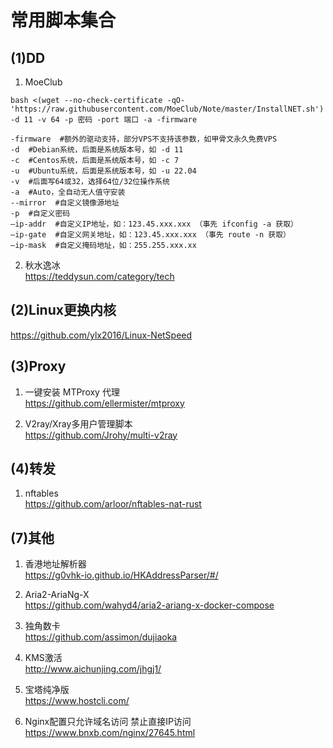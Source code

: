 # 常用脚本集合
## (1)DD
1. MoeClub
```
bash <(wget --no-check-certificate -qO- 'https://raw.githubusercontent.com/MoeClub/Note/master/InstallNET.sh') -d 11 -v 64 -p 密码 -port 端口 -a -firmware
```

```
-firmware  #额外的驱动支持，部分VPS不支持该参数，如甲骨文永久免费VPS
-d  #Debian系统，后面是系统版本号，如 -d 11
-c  #Centos系统，后面是系统版本号，如 -c 7
-u  #Ubuntu系统，后面是系统版本号，如 -u 22.04
-v  #后面写64或32，选择64位/32位操作系统
-a  #Auto，全自动无人值守安装
--mirror  #自定义镜像源地址
-p  #自定义密码
–ip-addr  #自定义IP地址，如：123.45.xxx.xxx （事先 ifconfig -a 获取）
–ip-gate  #自定义网关地址，如：123.45.xxx.xxx （事先 route -n 获取）
–ip-mask  #自定义掩码地址，如：255.255.xxx.xx
```

2. 秋水逸冰<br>
https://teddysun.com/category/tech

## (2)Linux更换内核
https://github.com/ylx2016/Linux-NetSpeed

## (3)Proxy
1. 一键安装 MTProxy 代理<br>
https://github.com/ellermister/mtproxy

2. V2ray/Xray多用户管理脚本<br>
https://github.com/Jrohy/multi-v2ray


## (4)转发
1. nftables<br>
https://github.com/arloor/nftables-nat-rust

## (7)其他
1. 香港地址解析器<br>
https://g0vhk-io.github.io/HKAddressParser/#/

2. Aria2-AriaNg-X<br>
https://github.com/wahyd4/aria2-ariang-x-docker-compose

3. 独角数卡<br>
https://github.com/assimon/dujiaoka

4. KMS激活<br>
http://www.aichunjing.com/jhgj1/

5. 宝塔纯净版<br>
https://www.hostcli.com/

6. Nginx配置只允许域名访问 禁止直接IP访问<br>
https://www.bnxb.com/nginx/27645.html